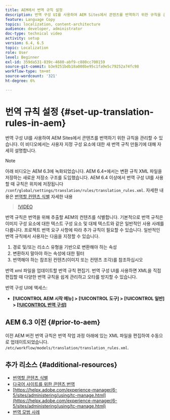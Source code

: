```yaml
---
title: AEM에서 번역 규칙 설정
description: 번역 구성 UI를 사용하여 AEM Sites에서 콘텐츠를 번역하기 위한 규칙을 관리할 수 있습니다. 이 비디오에서는 사용자 지정 구성 요소에 대한 새 번역 규칙 만들기에 대해 자세히 설명합니다.
feature: Language Copy
topics: localization, content-architecture
audience: developer, administrator
doc-type: technical video
activity: setup
version: 6.4, 6.5
topic: Localization
role: User
level: Beginner
exl-id: 359da531-839c-4680-abf9-c880cc700159
source-git-commit: b3e9251bdb18a008be95c1fa9e5c79252a74fc98
workflow-type: tm+mt
source-wordcount: '321'
ht-degree: 6%

---
```


# 번역 규칙 설정 {#set-up-translation-rules-in-aem}

번역 구성 UI를 사용하여 AEM Sites에서 콘텐츠를 번역하기 위한 규칙을 관리할 수 있습니다. 이 비디오에서는 사용자 지정 구성 요소에 대한 새 번역 규칙 만들기에 대해 자세히 설명합니다.

>[!NOTE]
>
> 아래 비디오는 AEM 6.3에 녹화되었습니다. AEM 6.4+에서는 변환 규칙 XML 파일을 저장하는 새로운 저장소 구조를 도입했습니다. AEM 6.4 이상에서 번역 구성 UI를 사용할 때 규칙은 위치에 저장됩니다 `/conf/global/settings/translation/rules/translation_rules.xml`. 자세한 내용은 [번역할 컨텐츠 식별](https://helpx.adobe.com/experience-manager/6-5/sites/administering/using/tc-rules.html) 자세한 내용

>[!VIDEO](https://video.tv.adobe.com/v/18135?quality=12&learn=on)

번역 규칙은 번역을 위해 추출할 AEM의 컨텐츠를 식별합니다. 기본적으로 번역 규칙은 이미지 구성 요소에 대한 텍스트 구성 요소 및 대체 텍스트와 같은 일반적인 사용 사례를 다룹니다. 프로젝트 번역 요구 사항에 따라 추가 규칙이 필요할 수 있습니다. 일반적인 번역 규칙에서 사용자는 다음을 지정할 수 있습니다.

1. 경로 및/또는 리소스 유형을 기반으로 변환해야 하는 속성
2. 변환하지 말아야 하는 속성에 대한 필터
3. 번역해야 하는 참조된 컨텐츠(이미지 또는 컨텐츠 조각)를 참조하십시오

번역 xml 파일을 업데이트할 번역 규칙 편집기. 번역 구성 UI를 사용하면 XML을 직접 편집할 때 다양한 번역 규칙을 쉽게 관리하고 오타를 방지할 수 있습니다.

번역 구성 UI에 액세스:

* **[!UICONTROL AEM 시작 메뉴] > [!UICONTROL 도구] > [!UICONTROL 일반] > [[!UICONTROL 번역 구성]](http://localhost:4502/libs/cq/translation/translationrules/contexts.html)**

## AEM 6.3 이전 {#prior-to-aem}

이전 AEM 버전 번역 규칙은 번역 작업 과정 아래에 있는 XML 파일을 편집하여 수동으로 업데이트되었습니다. `/etc/workflow/models/translation/translation_rules.xml`.

## 추가 리소스 {#additional-resources}

* [번역할 콘텐츠 식별](https://helpx.adobe.com/experience-manager/6-5/sites/administering/using/tc-rules.html)
* [다국어 사이트를 위한 콘텐츠 번역](https://helpx.adobe.com/kr/experience-manager/6-5/sites/administering/using/translation.html)
* [https://helpx.adobe.com/experience-manager/6-5/sites/administering/using/tc-manage.html](https://helpx.adobe.com/experience-manager/6-5/sites/administering/using/tc-manage.html)
* [번역 모범 사례](https://helpx.adobe.com/experience-manager/6-5/sites/administering/using/tc-bp.html)
